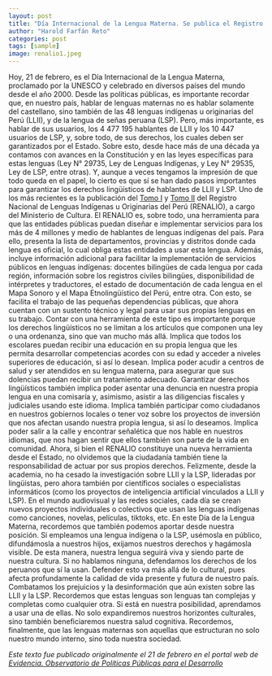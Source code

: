 ```yaml
---
layout: post
title: "Día Internacional de la Lengua Materna. Se publica el Registro Nacional de Lenguas Indígenas u Originarias del Ministerio de Cultura"
author: "Harold Farfán Reto"
categories: post
tags: [sample]
image: renalio1.jpeg
---
```

Hoy, 21 de febrero, es el Día Internacional de la Lengua Materna, proclamado por la UNESCO y celebrado en diversos países del mundo desde el año 2000.
Desde las políticas públicas, es importante recordar que, en nuestro país, hablar de lenguas maternas no es hablar solamente del castellano, sino también de las 48 lenguas indígenas u originarias del Perú (LLII), y de la lengua de señas peruana (LSP). Pero, más importante, es hablar de sus usuarios, los 4 477 195 hablantes de LLII y los 10 447 usuarios de LSP, y, sobre todo, de sus derechos, los cuales deben ser garantizados por el Estado.
Sobre esto, desde hace más de una década ya contamos con avances en la Constitución y en las leyes específicas para estas lenguas (Ley N° 29735, Ley de Lenguas Indígenas, y Ley N° 29535, Ley de LSP, entre otras). Y, aunque a veces tengamos la impresión de que todo queda en el papel, lo cierto es que sí se han dado pasos importantes para garantizar los derechos lingüísticos de hablantes de LLII y LSP. Uno de los más recientes es la publicación del [Tomo I](https://centroderecursos.cultura.pe/es/registrobibliografico/registro-nacional-de-lenguas-indígenas-u-originarias-–-tomo-i-–-lenguas) y [Tomo II](https://centroderecursos.cultura.pe/es/registrobibliografico/registro-nacional-de-lenguas-indígenas-u-originarias-–-tomo-ii-–-lenguas) del Registro Nacional de Lenguas Indígenas u Originarias del Perú (RENALIO), a cargo del Ministerio de Cultura.
El RENALIO es, sobre todo, una herramienta para que las entidades públicas puedan diseñar e implementar servicios para los más de 4 millones y medio de hablantes de lenguas indígenas del país. Para ello, presenta la lista de departamentos, provincias y distritos donde cada lengua es oficial, lo cual obliga estas entidades a usar esta lengua. Además, incluye información adicional para facilitar la implementación de servicios públicos en lenguas indígenas: docentes bilingües de cada lengua por cada región, información sobre los registros civiles bilingües, disponibilidad de intérpretes y traductores, el estado de documentación de cada lengua en el Mapa Sonoro y el Mapa Etnolingüístico del Perú, entre otra. Con esto, se facilita el trabajo de las pequeñas dependencias públicas, que ahora cuentan con un sustento técnico y legal para usar sus propias lenguas en su trabajo.
Contar con una herramienta de este tipo es importante porque los derechos lingüísticos no se limitan a los artículos que componen una ley o una ordenanza, sino que van mucho más allá. Implica que todos los escolares puedan recibir una educación en su propia lengua que les permita desarrollar competencias acordes con su edad y acceder a niveles superiores de educación, si así lo desean. Implica poder acudir a centros de salud y ser atendidos en su lengua materna, para asegurar que sus dolencias puedan recibir un tratamiento adecuado. Garantizar derechos lingüísticos también implica poder asentar una denuncia en nuestra propia lengua en una comisaría y, asimismo, asistir a las diligencias fiscales y judiciales usando este idioma. Implica también participar como ciudadanos en nuestros gobiernos locales o tener voz sobre los proyectos de inversión que nos afectan usando nuestra propia lengua, si así lo deseamos. Implica poder salir a la calle y encontrar señalética que nos hable en nuestros idiomas, que nos hagan sentir que ellos también son parte de la vida en comunidad.
Ahora, si bien el RENALIO constituye una nueva herramienta desde el Estado, no olvidemos que la ciudadanía también tiene la responsabilidad de actuar por sus propios derechos. Felizmente, desde la academia, no ha cesado la investigación sobre LLII y la LSP, lideradas por lingüistas, pero ahora también por científicos sociales o especialistas informáticos (como los proyectos de inteligencia artificial vinculados a LLII y LSP). En el mundo audiovisual y las redes sociales, cada día se crean nuevos proyectos individuales o colectivos que usan las lenguas indígenas como canciones, novelas, películas, tiktoks, etc.
En este Día de la Lengua Materna, recordemos que también podemos aportar desde nuestra posición. Si empleamos una lengua indígena o la LSP, usémosla en público, difundámosla a nuestros hijos, exijamos nuestros derechos y hagámosla visible. De esta manera, nuestra lengua seguirá viva y siendo parte de nuestra cultura. Si no hablamos ninguna, defendamos los derechos de los peruanos que sí la usan. Defender esto va más allá de lo cultural, pues afecta profundamente la calidad de vida presente y futura de nuestro país. Combatamos los prejuicios y la desinformación que aún existen sobre las LLII y la LSP. Recordemos que estas lenguas son lenguas tan complejas y completas como cualquier otra. Si está en nuestra posibilidad, aprendamos a usar una de ellas. No solo expandiremos nuestros horizontes culturales, sino también beneficiaremos nuestra salud cognitiva. Recordemos, finalmente, que las lenguas maternas son aquellas que estructuran no solo nuestro mundo interno, sino toda nuestra sociedad.



_Este texto fue publicado originalmente el 21 de febrero en el portal web de [Evidencia. Observatorio de Políticas Públicas para el Desarrollo](https://evidencia-pe.com/blog/2024/02/dia-internacional-de-la-lengua-materna-se-publica-el-registro-nacional-de-lenguas-indigenas-u-originarias-del-ministerio-de-cultura/)_
